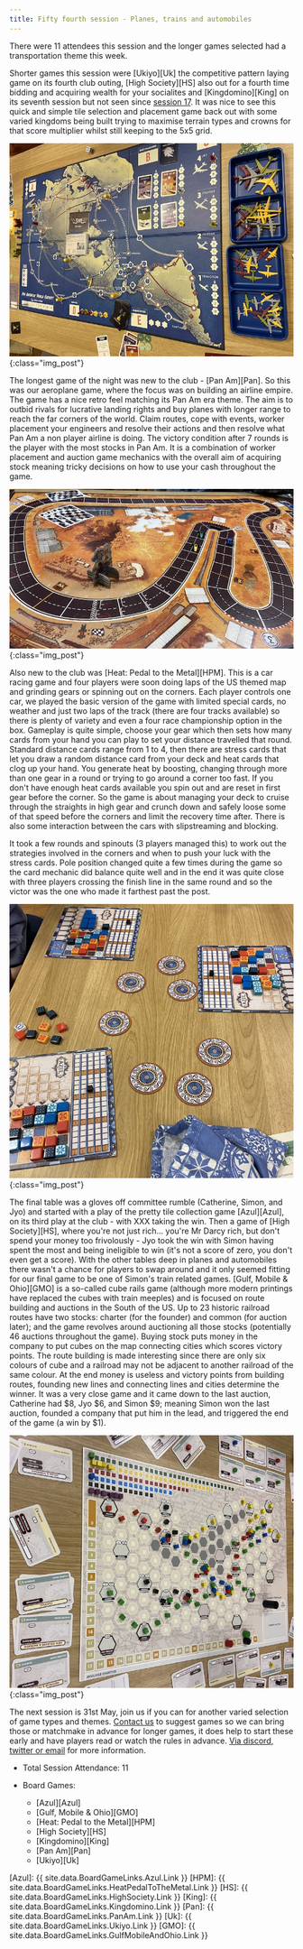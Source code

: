 ```yaml
---
title: Fifty fourth session - Planes, trains and automobiles
---
```


There were 11 attendees this session and the longer games selected had a transportation theme this week.

Shorter games this session were [Ukiyo][Uk] the competitive pattern laying game on its fourth club outing, [High Society][HS] also out for a fourth time bidding and acquiring wealth for your socialites and [Kingdomino][King] on its seventh session but not seen since [session 17][17]. It was nice to see this quick and simple tile selection and placement game back out with some varied kingdoms being built trying to maximise terrain types and crowns for that score multiplier whilst still keeping to the 5x5 grid.

![Pan Am](/images/posts/2023_05_17/PanAm01.jpg "Pan Am"){:class="img_post"}

The longest game of the night was new to the club - [Pan Am][Pan]. So this was our aeroplane game, where the focus was on building an airline empire. The game has a nice retro feel matching its Pan Am era theme. The aim is to outbid rivals for lucrative landing rights and buy planes with longer range to reach the far corners of the world. Claim routes, cope with events, worker placement your engineers and resolve their actions and then resolve what Pan Am a non player airline is doing. The victory condition after 7 rounds is the player with the most stocks in Pan Am. It is a combination of worker placement and auction game mechanics with the overall aim of acquiring stock meaning tricky decisions on how to use your cash throughout the game.

![Heat: Pedal to the Metal](/images/posts/2023_05_17/Heat01.jpg "Heat: Pedal to the Metal"){:class="img_post"}

Also new to the club was [Heat: Pedal to the Metal][HPM]. This is a car racing game and four players were soon doing laps of the US themed map and grinding gears or spinning out on the corners. Each player controls one car, we played the basic version of the game with limited special cards, no weather and just two laps of the track (there are four tracks available) so there is plenty of variety and even a four race championship option in the box. Gameplay is quite simple, choose your gear which then sets how many cards from your hand you can play to set your distance travelled that round. Standard distance cards range from 1 to 4, then there are stress cards that let you draw a random distance card from your deck and heat cards that clog up your hand. You generate heat by boosting, changing through more than one gear in a round or trying to go around a corner too fast. If you don't have enough heat cards available you spin out and are reset in first gear before the corner. So the game is about managing your deck to cruise through the straights in high gear and crunch down and safely loose some of that speed before the corners and limit the recovery time after. There is also some interaction between the cars with slipstreaming and blocking.

It took a few rounds and spinouts (3 players managed this) to work out the strategies involved in the corners and when to push your luck with the stress cards. Pole position changed quite a few times during the game so the card mechanic did balance quite well and in the end it was quite close with three players crossing the finish line in the same round and so the victor was the one who made it farthest past the post.

![Azul](/images/posts/2023_05_17/Azul01.jpg "Azul"){:class="img_post"}

The final table was a gloves off committee rumble (Catherine, Simon, and Jyo) and started with a play of the pretty tile collection game [Azul][Azul], on its third play at the club - with XXX taking the win. Then a game of [High Society][HS], where you're not just rich... you're Mr Darcy rich, but don't spend your money too frivolously - Jyo took the win with Simon having spent the most and being ineligible to win (it's not a score of zero, you don't even get a score). With the other tables deep in planes and automobiles there wasn't a chance for players to swap around and it only seemed fitting for our final game to be one of Simon's train related games. [Gulf, Mobile & Ohio][GMO] is a so-called cube rails game (although more modern printings have replaced the cubes with train meeples) and is focused on route building and auctions in the South of the US. Up to 23 historic railroad routes have two stocks: charter (for the founder) and common (for auction later); and the game revolves around auctioning all those stocks (potentially 46 auctions throughout the game). Buying stock puts money in the company to put cubes on the map connecting cities which scores victory points. The route building is made interesting since there are only six colours of cube and a railroad may not be adjacent to another railroad of the same colour. At the end money is useless and victory points from building routes, founding new lines and connecting lines and cities determine the winner. It was a very close game and it came down to the last auction, Catherine had $8, Jyo $6, and Simon $9; meaning Simon won the last auction, founded a company that put him in the lead, and triggered the end of the game (a win by $1).

![Gulf, Mobile & Ohio](/images/posts/2023_05_17/GulfMobileOhio01.jpg "Gulf, Mobile & Ohio"){:class="img_post"}

The next session is 31st May, join us if you can for another varied selection of game types and themes. [Contact us][Contact] to suggest games so we can bring those or matchmake in advance for longer games, it does help to start these early and have players read or watch the rules in advance. [Via discord, twitter or email][Contact] for more information.

* Total Session Attendance: 11
* Board Games:

	 * [Azul][Azul]
	 * [Gulf, Mobile & Ohio][GMO]
	 * [Heat: Pedal to the Metal][HPM]
	 * [High Society][HS]
	 * [Kingdomino][King]
	 * [Pan Am][Pan]
	 * [Ukiyo][Uk]

[Azul]: {{ site.data.BoardGameLinks.Azul.Link }}
[HPM]: {{ site.data.BoardGameLinks.HeatPedalToTheMetal.Link }}
[HS]: {{ site.data.BoardGameLinks.HighSociety.Link }}
[King]: {{ site.data.BoardGameLinks.Kingdomino.Link }}
[Pan]: {{ site.data.BoardGameLinks.PanAm.Link }}
[Uk]: {{ site.data.BoardGameLinks.Ukiyo.Link }}
[GMO]: {{ site.data.BoardGameLinks.GulfMobileAndOhio.Link }}

[17]: /2021/10/20/seventeenth-session.html

[Contact]: /Contact.html
